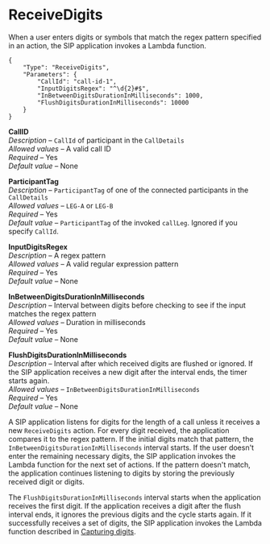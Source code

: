 # ReceiveDigits<a name="listen-to-digits"></a>

When a user enters digits or symbols that match the regex pattern specified in an action, the SIP application invokes a Lambda function\.

```
{
    "Type": "ReceiveDigits",
    "Parameters": {
        "CallId": "call-id-1",
        "InputDigitsRegex": "^\d{2}#$",
        "InBetweenDigitsDurationInMilliseconds": 1000, 
        "FlushDigitsDurationInMilliseconds": 10000
    }
}
```

**CallID**  
*Description* – `CallId` of participant in the `CallDetails`  
*Allowed values* – A valid call ID  
*Required* – Yes  
*Default value* – None

**ParticipantTag**  
*Description* – `ParticipantTag` of one of the connected participants in the `CallDetails`  
*Allowed values* – `LEG-A` or `LEG-B`  
*Required* – Yes  
*Default value* – `ParticipantTag` of the invoked `callLeg`\. Ignored if you specify `CallId`\.

**InputDigitsRegex**  
*Description* – A regex pattern  
*Allowed values* – A valid regular expression pattern  
*Required* – Yes  
*Default value* – None

**InBetweenDigitsDurationInMilliseconds**  
*Description* – Interval between digits before checking to see if the input matches the regex pattern  
*Allowed values* – Duration in milliseconds  
*Required* – Yes  
*Default value* – None

**FlushDigitsDurationInMilliseconds**  
*Description* – Interval after which received digits are flushed or ignored\. If the SIP application receives a new digit after the interval ends, the timer starts again\.  
*Allowed values* – `InBetweenDigitsDurationInMilliseconds`  
*Required* – Yes  
*Default value* – None

A SIP application listens for digits for the length of a call unless it receives a new `ReceiveDigits` action\. For every digit received, the application compares it to the regex pattern\. If the initial digits match that pattern, the `InBetweenDigitsDurationInMilliseconds` interval starts\. If the user doesn't enter the remaining necessary digits, the SIP application invokes the Lambda function for the next set of actions\. If the pattern doesn't match, the application continues listening to digits by storing the previously received digit or digits\.

The `FlushDigitsDurationInMilliseconds` interval starts when the application receives the first digit\. If the application receives a digit after the flush interval ends, it ignores the previous digits and the cycle starts again\. If it successfully receives a set of digits, the SIP application invokes the Lambda function described in [Capturing digits](case-4.md)\.